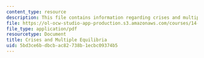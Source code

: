 ```yaml
---
content_type: resource
description: This file contains information regarding crises and multiple equilibria.
file: https://ol-ocw-studio-app-production.s3.amazonaws.com/courses/14-05-intermediate-macroeconomics-spring-2013/5bd3ce6bdbcbac82738b1ecbc09374b5_MIT14_05S13_LecNot_crises.pdf
file_type: application/pdf
resourcetype: Document
title: Crises and Multiple Equilibria
uid: 5bd3ce6b-dbcb-ac82-738b-1ecbc09374b5
---
```

